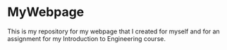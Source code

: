 # MyWebpage

This is my repository for my webpage that I created for myself and for an assignment for my Introduction to Engineering course.
